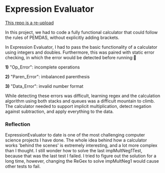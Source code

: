 # Expression Evaluator

<ins>This repo is a re-upload</ins>

In this project, we had to code a fully functional calculator that could follow the rules of PEMDAS, 
without explicitly adding brackets.

In Expression Evaluator, I had to pass the basic functionality of a calculator using integers and doubles. 
Furthermore, this was paired with static error checking, in which the error would be detected before running:

**1)** "Op_Error": incomplete operations

**2)** "Paren_Error": imbalanced parenthesis

**3)** "Data_Error": invalid number format

While detecting these errors was difficult, learning regex and the calculation algorithm using both stacks and queues 
was a difficult mountain to climb. The calculator needed to support implicit multiplication, 
detect negation against subtraction, and apply everything to the data.

### Reflection
ExpressionEvaluator to date is one of the most challenging computer science projects I have done. The whole idea behind how a 
calculator works 'behind the scenes' is extremely interesting, and a lot more complex than I thought. 
I still wonder how to solve the last impMultNeg1Test, because that was the last test I failed. I tried to figure out the 
solution for a long time, however, changing the ReGex to solve impMultNeg1 would cause other tests to fail.
